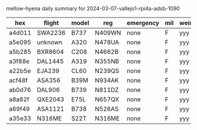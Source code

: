 mellow-hyena daily summary for 2024-03-07-vallejo1-rpi4a-adsb-1090

|hex|flight|model|reg|emergency|mil|weirdo|
|--|--|--|--|--|--|--|
|a4d011|SWA2236|B737|N409WN|none|F|yyy|
|a5e095|unknown|A320|N478UA|none|F|yyy|
|a5b285|BXR8604|C208|N4662B|none|F|yyy|
|a3f88e|DAL1445|A319|N355NB|none|F|yyy|
|a22b5e|EJA239|CL60|N239QS|none|F|yyy|
|acf48f|ASA356|B39M|N934AK|none|F|yyy|
|ab0d76|DAL906|B739|N811DZ|none|F|yyy|
|a8a82f|QXE2043|E75L|N657QX|none|F|yyy|
|a69f49|ASA1121|B738|N526AS|none|F|yyy|
|a35e33|N316ME|S22T|N316ME|none|F|yyy|
